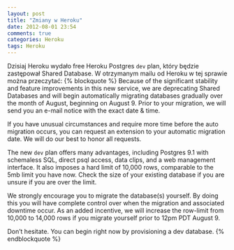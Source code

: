 ```yaml
---
layout: post
title: "Zmiany w Heroku"
date: 2012-08-01 23:54
comments: true
categories: Heroku
tags: Heroku
---
```

Dzisiaj Heroku wydało free Heroku Postgres `dev` plan, który będzie zastępował Shared Database.
W otrzymanym mailu od Heroku w tej sprawie można przeczytać:
{% blockquote %}
Because of the significant stability and feature improvements in this new service, we are deprecating Shared Databases and will begin automatically migrating databases gradually over the month of August, beginning on August 9. Prior to your migration, we will send you an e-mail notice with the exact date & time.


If you have unusual circumstances and require more time before the auto migration occurs, you can request an extension to your automatic migration date. We will do our best to honor all requests.


The new `dev` plan offers many advantages, including Postgres 9.1 with schemaless SQL, direct psql access, data clips, and a web management interface. It also imposes a hard limit of 10,000 rows, comparable to the 5mb limit you have now. Check the size of your existing database if you are unsure if you are over the limit.


We strongly encourage you to migrate the database(s) yourself. By doing this you will have complete control over when the migration and associated downtime occur. As an added incentive, we will increase the row-limit from 10,000 to 14,000 rows if you migrate yourself prior to 12pm PDT August 9. 


Don’t hesitate. You can begin right now by provisioning a dev database.
{% endblockquote %}

